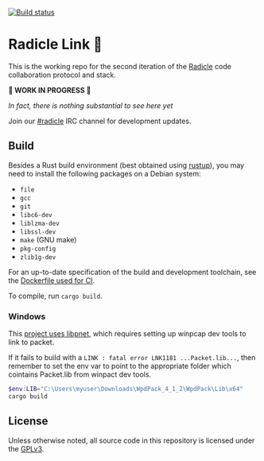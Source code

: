 [![Build status](https://badge.buildkite.com/c76805e51e194fb0cdf4bf537306e3b6270cb1ebc4db48f21c.svg?branch=master)](https://buildkite.com/monadic/radicle-link)

# Radicle Link 🌱

This is the working repo for the second iteration of the [Radicle](https://radicle.xyz/)
code collaboration protocol and stack.

**🚨 WORK IN PROGRESS 🚨**

_In fact, there is nothing substantial to see here yet_

Join our [#radicle](https://webchat.freenode.net/?channels=radicle) IRC channel
for development updates.

## Build

Besides a Rust build environment (best obtained using [rustup](https://rustup.rs)),
you may need to install the following packages on a Debian system:

* `file`
* `gcc`
* `git`
* `libc6-dev`
* `liblzma-dev`
* `libssl-dev`
* `make` (GNU make)
* `pkg-config`
* `zlib1g-dev`

For an up-to-date specification of the build and development toolchain, see the
[Dockerfile used for CI](./.buildkite/docker/rust/Dockerfile).

To compile, run `cargo build`.

### Windows

This [project uses libpnet](https://github.com/libpnet/libpnet#windows), which requires setting up
winpcap dev tools to link to packet.

If it fails to build with a `LINK : fatal error LNK1181 ...Packet.lib...`, then remember to set the env
var to point to the appropriate folder which cointains Packet.lib from winpact dev tools.

```powershell
$env:LIB="C:\Users\myuser\Downloads\WpdPack_4_1_2\WpdPack\Lib\x64"
cargo build
```

## License

Unless otherwise noted, all source code in this repository is licensed under the
[GPLv3](https://www.gnu.org/licenses/gpl-3.0.txt).
